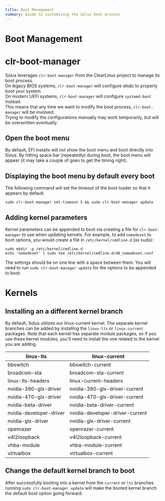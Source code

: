 ```yaml
---
title: Boot Management
summary: Guide to customizing the Solus boot process
---
```


# Boot Management

# clr-boot-manager

Solus leverages `clr-boot-manager` from the ClearLinux project to manage its boot process.  
On legacy BIOS systems, `clr-boot-manager` will configure `GRUB2` to properly boot your system.  
On modern UEFI systems, `clr-boot-manager` will configure `systemd-boot` instead.  
This means that any time we want to modify the boot process, `clr-boot-manager` will be involved.  
Trying to modify the configurations manually may work temporarily, but will be overwritten eventually.

## Open the boot menu

By default, EFI installs will not show the boot menu and boot directly into Solus. By hitting space bar (repeatedly) during boot, the boot menu will appear (it may take a couple of goes to get the timing right).

## Displaying the boot menu by default every boot

The following command will set the timeout of the boot loader so that it appears by default.

```
sudo clr-boot-manager set-timeout 5 && sudo clr-boot-manager update
```

## Adding kernel parameters

Kernel parameters can be appended to boot via creating a file for `clr-boot-manager` to use when updating kernels. For example, to add `nomodeset` to boot options, you would create a file in `/etc/kernel/cmdline.d` (as sudo):

```
sudo mkdir -p /etc/kernel/cmdline.d
echo 'nomodeset' | sudo tee /etc/kernel/cmdline.d/40_nomodeset.conf
```

The settings should be on one line with a space between them. You will need to run `sudo clr-boot-manager update` for the options to be appended to boot.

# Kernels

## Installing an a different kernel branch

By default, Solus utilizes our linux-current kernel. The separate kernel branches can be added by installing the `linux-lts` or `linux-current` packages. Note that each kernel has separate module packages, so if you use these kernel modules, you'll need to install the one related to the kernel you are adding.

| linux-lts               | linux-current                   |
| ----------------------- | ------------------------------- |
| bbswitch                | bbswitch-current                |
| broadcom-sta            | broadcom-sta-current            |
| linux-lts-headers       | linux-current-headers           |
| nvidia-390-glx-driver   | nvidia-390-glx-driver-current   |
| nvidia-470-glx-driver   | nvidia-470-glx-driver-current   |
| nvidia-beta-driver      | nvidia-beta-driver-current      |
| nvidia-developer-driver | nvidia-developer-driver-current |
| nvidia-glx-driver       | nvidia-glx-driver-current       |
| openrazer               | openrazer-current               |
| v4l2loopback            | v4l2loopback-current            |
| vhba-module             | vhba-module-current             |
| virtualbox              | virtualbox-current              |

## Change the default kernel branch to boot

After successfully booting into a kernel from the `current` or `lts` branches running `sudo clr-boot-manager update` will make the booted kernel branch the default boot option going forward.
